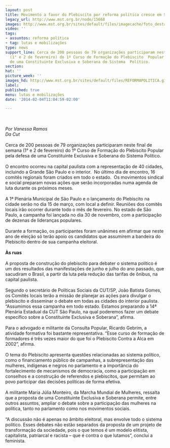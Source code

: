 ```yaml
---
layout: post
title: Movimento a favor do Plebiscito por reforma política cresce em São Paulo
legacy_url: http://www.mst.org.br/node/15668
images: http://www.mst.org.br/sites/default/files/imagecache/foto_destaque/REFORMAPOLITICA.gif
video: ''
tags:
- assuntos: reforma política
- tag: lutas e mobilizações
type: news
support_line: Cerca de 200 pessoas de 79 organizações participaram neste final de  semana
  (1° e 2 de fevereiro) do 1º Curso de Formação do Plebiscito  Popular pela defesa
  de uma Constituinte Exclusiva e Soberana do Sistema  Político.
section: 
hat: ''
picture_week: ''
images_hd: http://www.mst.org.br/sites/default/files/REFORMAPOLITICA.gif
label: 
published: true
menu: lutas e mobilizações
date: '2014-02-04T11:04:59-02:00'

---
```

<p><br><em><br>Por Vanessa Ramos<br>Da Cut</em><br><br>Cerca de 200 pessoas de 79 organizações participaram neste final de semana (1° e 2 de fevereiro) do 1º Curso de Formação do Plebiscito Popular pela defesa de uma Constituinte Exclusiva e Soberana do Sistema Político.<br><br>O encontro ocorreu na capital paulista com a representação de 40 cidades, incluindo a Grande São Paulo e o interior.&nbsp; No último dia de encontro, 16 comitês regionais foram criados em todo o estado.&nbsp; Os movimentos sindical e social preparam novas ações que serão incorporadas numa agenda de luta durante os próximos meses.<br><br>A 1ª Plenária Municipal de São Paulo e o lançamento do Plebiscito na cidade serão no dia 15 de março, com local a definir. Reuniões dos comitês locais irão ocorrer durante todo o mês de fevereiro. No estado de São Paulo, a campanha foi lançada no dia 30 de novembro, com a participação de dezenas de lideranças populares.<br><br>Durante a formação, os participantes foram unânimes em afirmar que neste ano de eleição só terão apoio os candidatos que assumirem a bandeira do Plebiscito dentro de sua campanha eleitoral.<br><br><strong>Às ruas</strong><br><br>A proposta de construção do plebiscito para debater o sistema político é um dos resultados das manifestações de junho e julho do ano passado, que sacudiram o Brasil, a partir da luta pela redução das tarifas de ônibus, na capital paulista.<br><br>Segundo o secretário de Políticas Sociais da CUT/SP, João Batista Gomes, os Comitês locais terão a missão de planejar as ações para divulgar o plebiscito e disseminar o debate em todas as cidades do interior paulista. “Assumimos essa campanha em todo estado. Estamos preparando a 14ª Plenária Estadual da CUT São Paulo, na qual poderemos fazer um debate específico sobre a Constituinte Exclusiva e Soberana”, afirma.<br><br>Para o advogado e militante da Consulta Popular, Ricardo Gebrim, a atividade formativa foi bastante representativa. “Esse curso de formação de formadores é três vezes maior do que foi o Plebiscito Contra a Alca em 2002”, afirma.<br><br>O tema do Plebiscito apresenta questões relacionadas ao sistema político, como o financiamento público de campanhas, a subrepresentação das mulheres, indígenas e negros no parlamento e a importância do fortalecimento de mecanismos de democracia, como a participação em conselhos e a construção de referendos e plebiscitos, que permitam ao povo participar das decisões políticas de forma efetiva.<br><br>A militante Maria Júlia Monteiro, da Marcha Mundial de Mulheres, ressalta que a proposta de uma Constituinte Exclusiva e Soberana permite, entre outros assuntos, ampliar o debate sobre a participação das mulheres na política, tanto no parlamento como nos movimentos sociais.<br><br>“A discussão não é apenas no âmbito eleitoral, mas envolve todo o sistema político. Esses debates não estão separados da proposta de um projeto de transformação da sociedade, pois o que temos é um modelo elitista, capitalista, patriarcal e racista – que é contra o que lutamos”, conclui a feminista.<br>&nbsp;</p><p>&nbsp;</p>
